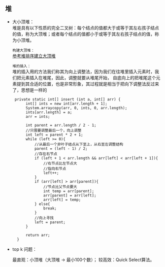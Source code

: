 ## 堆
- 大小顶堆：     
  堆是具有以下性质的完全二叉树：每个结点的值都大于或等于其左右孩子结点的值，称为大顶堆；或者每个结点的值都小于或等于其左右孩子结点的值，称为小顶堆。
  
  `构建大顶堆：`        
  [参考堆排序建立大顶堆 ](../堆排序.md) 
  
  `堆的插入：`      
  堆的插入用的方法我们称其为向上调整法，因为我们在往堆里插入元素时，我们把元素插入在堆尾，因此，调整就要从堆尾开始，
  自底向上的把堆尾这个元素提到其合适的位置，也是非常形象，其过程就是相当于把向下调整法反过来了，思想是一样的
  
  ```
   private static int[] insert (int a, int[] arr) {
        int[] ints = new int[arr.length + 1];
        System.arraycopy(arr, 0, ints, 0, arr.length);
        ints[arr.length] = a;
        arr = ints;

        int parent = arr.length / 2 - 1;
        //只需要调整最后一个，向上调整
        int left = parent * 2 + 1;
        while (left >= 0){
            //从最后一个非叶子结点从下至上，从右至左调整结构
            parent = (left - 1) / 2;
            //存在右节点
            if (left + 1 < arr.length && arr[left] < arr[left + 1]){
                //右节点比左节点大
                //指向右节点
                left++;
            }
            if (arr[left] > arr[parent]){
                //节点比父节点要大
                int temp = arr[parent];
                arr[parent] = arr[left];
                arr[left] = temp;
            } else{
                break;
            }
            //向上寻找
            left = parent;
        }

        return arr;
    }
  ```
  
  
- top k 问题：

    最直观：小顶堆（大顶堆 -> 最小100个数）；
    较高效：Quick Select算法。